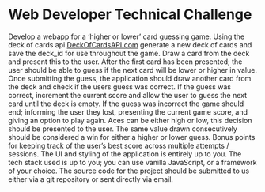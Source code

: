 <!-- challenge.md -->
# Web Developer Technical Challenge
Develop a webapp for a ‘higher or lower’ card guessing game.
Using the deck of cards api [DeckOfCardsAPI.com](https://deckofcardsapi.com/) generate a new deck of cards and save the
deck_id for use throughout the game. Draw a card from the deck and present this to the user.
After the first card has been presented; the user should be able to guess if the next card will be
lower or higher in value. Once submitting the guess, the application should draw another card from
the deck and check if the users guess was correct.
If the guess was correct, increment the current score and allow the user to guess the next card until
the deck is empty. If the guess was incorrect the game should end; informing the user they lost,
presenting the current game score, and giving an option to play again.
Aces can be either high or low, this decision should be presented to the user.
The same value drawn consecutively should be considered a win for either a higher or lower guess.
Bonus points for keeping track of the user’s best score across multiple attempts / sessions.
The UI and styling of the application is entirely up to you.
The tech stack used is up to you; you can use vanilla JavaScript, or a framework of your choice. The
source code for the project should be submitted to us either via a git repository or sent directly via
email.